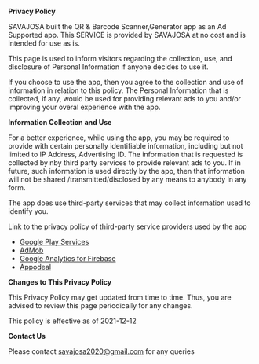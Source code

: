 **Privacy Policy**

SAVAJOSA built the QR & Barcode Scanner,Generator app as an Ad Supported app. This SERVICE is provided by SAVAJOSA at no cost and is intended for use as is.

This page is used to inform visitors regarding the collection, use, and disclosure of Personal Information if anyone decides to use it.

If you choose to use the app, then you agree to the collection and use of information in relation to this policy. The Personal Information that is collected, if any, would be  used for providing relevant ads to you and/or improving your overal experience with the app. 


**Information Collection and Use**

For a better experience, while using the app, you may be required to provide with certain personally identifiable information, including but not limited to IP Address, Advertising ID. The information that is requested is collected by nby third party services to provide relevant ads to you. If in future, such information is used directly by the app, then that information will not be shared /transmitted/disclosed by any means to anybody in any form.

The app does use third-party services that may collect information used to identify you.

Link to the privacy policy of third-party service providers used by the app

*   [Google Play Services](https://www.google.com/policies/privacy/)
*   [AdMob](https://support.google.com/admob/answer/6128543?hl=en)
*   [Google Analytics for Firebase](https://firebase.google.com/policies/analytics)
*   [Appodeal](https://www.appodeal.com/home/privacy-policy/)



**Changes to This Privacy Policy**

This Privacy Policy  may get updated from time to time. Thus, you are advised to review this page periodically for any changes. 

This policy is effective as of 2021-12-12

**Contact Us**

Please contact savajosa2020@gmail.com for any queries

